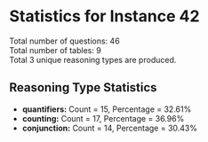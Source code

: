 # Statistics for Instance 42<br/>
Total number of questions: 46<br/>
Total number of tables: 9<br/>
Total 3 unique reasoning types are produced.<br/>
## Reasoning Type Statistics<br/>
- **quantifiers:** Count = 15, Percentage = 32.61%<br/>
- **counting:** Count = 17, Percentage = 36.96%<br/>
- **conjunction:** Count = 14, Percentage = 30.43%<br/>
